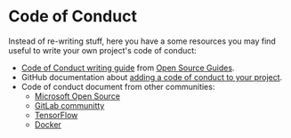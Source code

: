 # Code of Conduct

Instead of re-writing stuff, here you have a some resources you may find useful to write your own project's code of conduct:
* [Code of Conduct writing guide](https://opensource.guide/code-of-conduct/) from [Open Source Guides](https://github.com/github/opensource.guide#readme).
* GitHub documentation about [adding a code of conduct to your project](https://docs.github.com/en/communities/setting-up-your-project-for-healthy-contributions/adding-a-code-of-conduct-to-your-project#:~:text=A%20code%20of%20conduct%20defines,members%20of%20your%20project's%20community.).
* Code of conduct document from other communities:
  * [Microsoft Open Source](https://microsoft.github.io/codeofconduct/)
  * [GitLab communitty](https://about.gitlab.com/community/contribute/code-of-conduct/)
  * [TensorFlow](https://github.com/tensorflow/tensorflow/blob/master/CODE_OF_CONDUCT.md)
  * [Docker](https://github.com/docker/code-of-conduct)
